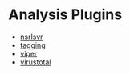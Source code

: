 # Analysis Plugins

* [nsrlsvr](Analysis-plugin:-nsrlsvr.md)
* [tagging](Analysis-plugin:-tagging.md)
* [viper](Analysis-plugin:-viper.md)
* [virustotal](Analysis-plugin:-virustotal.md)